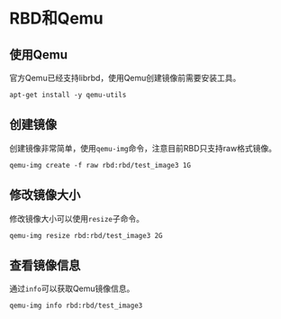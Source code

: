 # RBD和Qemu

## 使用Qemu

官方Qemu已经支持librbd，使用Qemu创建镜像前需要安装工具。

```
apt-get install -y qemu-utils
```

## 创建镜像

创建镜像非常简单，使用`qemu-img`命令，注意目前RBD只支持raw格式镜像。

```
qemu-img create -f raw rbd:rbd/test_image3 1G
```

## 修改镜像大小

修改镜像大小可以使用`resize`子命令。

```
qemu-img resize rbd:rbd/test_image3 2G
```

## 查看镜像信息

通过`info`可以获取Qemu镜像信息。

```
qemu-img info rbd:rbd/test_image3
```

